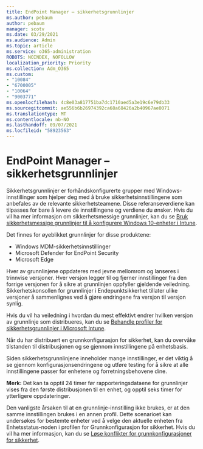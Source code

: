 ```yaml
---
title: EndPoint Manager – sikkerhetsgrunnlinjer
ms.author: pebaum
author: pebaum
manager: scotv
ms.date: 03/29/2021
ms.audience: Admin
ms.topic: article
ms.service: o365-administration
ROBOTS: NOINDEX, NOFOLLOW
localization_priority: Priority
ms.collection: Adm_O365
ms.custom:
- "10084"
- "6700005"
- "10064"
- "9003771"
ms.openlocfilehash: 4c8e03a817751ba7dc1710aed5a3e19c6e79db33
ms.sourcegitcommit: ae556b6b26974392ca68a68426a2b40967ae0071
ms.translationtype: MT
ms.contentlocale: nb-NO
ms.lasthandoff: 09/07/2021
ms.locfileid: "58923563"
---
```

# <a name="endpoint-manager---security-baselines"></a>EndPoint Manager – sikkerhetsgrunnlinjer

Sikkerhetsgrunnlinjer er forhåndskonfigurerte grupper med Windows-innstillinger som hjelper deg med å bruke sikkerhetsinnstillingene som anbefales av de relevante sikkerhetsteamene. Disse referanseverdiene kan tilpasses for bare å levere de innstillingene og verdiene du ønsker. Hvis du vil ha mer informasjon om sikkerhetsmessige grunnlinjer, kan du se [Bruk sikkerhetsmessige grunnlinjer til å konfigurere Windows 10-enheter i Intune](https://docs.microsoft.com/mem/intune/protect/security-baselines).

Det finnes for øyeblikket grunnlinjer for disse produktene:

- Windows MDM-sikkerhetsinnstillinger
- Microsoft Defender for EndPoint Security
- Microsoft Edge

Hver av grunnlinjene oppdateres med jevne mellomrom og lanseres i trinnvise versjoner. Hver versjon legger til og fjerner innstillinger fra den forrige versjonen for å sikre at grunnlinjen oppfyller gjeldende veiledning. Sikkerhetskonsollen for grunnlinjer i Endepunktsikkerhet tillater ulike versjoner å sammenlignes ved å gjøre endringene fra versjon til versjon synlig.

Hvis du vil ha veiledning i hvordan du mest effektivt endrer hvilken versjon av grunnlinje som distribueres, kan du se [Behandle profiler for sikkerhetsgrunnlinjer i Microsoft Intune](https://docs.microsoft.com/mem/intune/protect/security-baselines-configure).

Når du har distribuert en grunnkonfigurasjon for sikkerhet, kan du overvåke tilstanden til distribusjonen og se gjennom innstillingene på enhetsbasis.

Siden sikkerhetsgrunnlinjene inneholder mange innstillinger, er det viktig å se gjennom konfigurasjonsendringene og utføre testing for å sikre at alle innstillingene passer for enhetene og forretningsbehovene dine.

**Merk:** Det kan ta opptil 24 timer før rapporteringsdataene for grunnlinjer vises fra den første distribusjonen til en enhet, og opptil seks timer for ytterligere oppdateringer. 

Den vanligste årsaken til at en grunnlinje-innstilling ikke brukes, er at den samme innstillingen brukes i en annen profil. Dette scenarioet kan undersøkes for bestemte enheter ved å velge den aktuelle enheten fra Enhetsstatus-noden i profilen for Grunnkonfigurasjon for sikkerhet. Hvis du vil ha mer informasjon, kan du se [Løse konflikter for grunnkonfigurasjoner for sikkerhet](https://docs.microsoft.com/mem/intune/protect/security-baselines-monitor#resolve-conflicts-for-security-baselines).